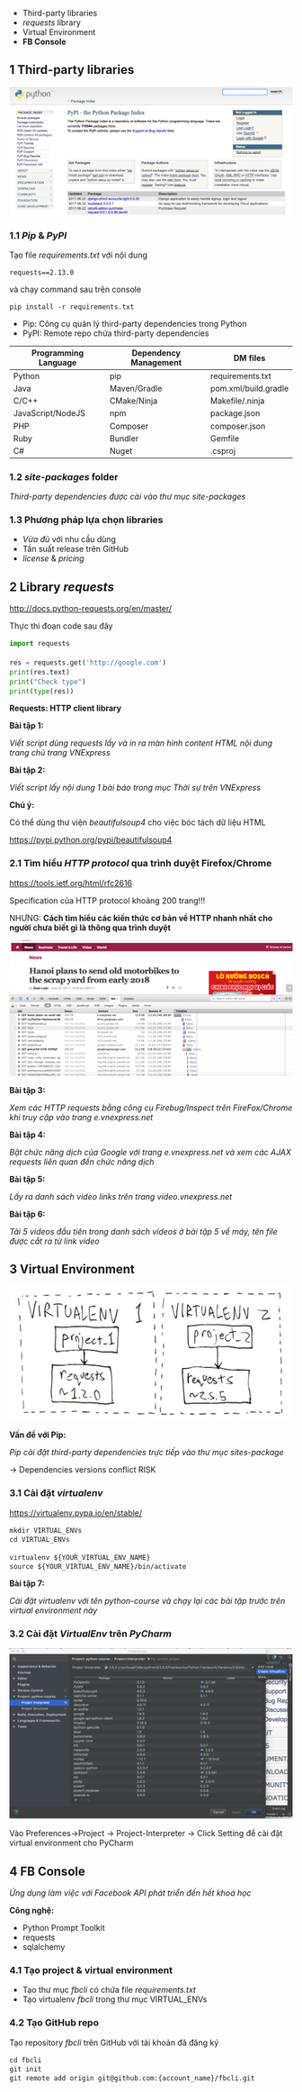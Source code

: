* Third-party libraries
* *requests* library
* Virtual Environment
* **FB Console**

## 1 Third-party libraries

![](https://raw.githubusercontent.com/mto/python-course/master/Session4/material/pypi_index.png)

### 1.1 *Pip* & *PyPI*

Tạo file *requirements.txt* với nội dung

```shell
requests==2.13.0
```

và chạy command sau trên console

```shell
pip install -r requirements.txt
```


* Pip: Công cụ quản lý third-party dependencies trong Python
* PyPI: Remote repo chứa third-party dependencies


| Programming Language | Dependency Management | DM files |
|---|---|---|
|Python|pip|requirements.txt|
|Java|Maven/Gradle|pom.xml/build.gradle|
|C/C++|CMake/Ninja|Makefile/.ninja|
|JavaScript/NodeJS|npm|package.json|
|PHP|Composer|composer.json|
|Ruby|Bundler|Gemfile|
|C#|Nuget|.csproj|

### 1.2 *site-packages* folder

*Third-party dependencies được cài vào thư mục *site-packages**

### 1.3 Phương pháp lựa chọn libraries

* *Vừa đủ* với nhu cầu dùng
* Tần suất release trên GitHub
* *license* & *pricing*

## 2 Library *requests*

http://docs.python-requests.org/en/master/

Thực thi đoạn code sau đây

```python
import requests

res = requests.get('http://google.com')
print(res.text)
print("Check type")
print(type(res))
```

**Requests: HTTP client library**

__**Bài tập 1:**__

*Viết script dùng *requests* lấy và in ra màn hình content HTML nội dung trang chủ trang VNExpress*

__**Bài tập 2:**__

*Viết script lấy nội dung 1 bài báo trong mục *Thời sự* trên VNExpress*

__**Chú ý:**__

Có thể dùng thư viện *beautifulsoup4* cho việc bóc tách dữ liệu HTML

https://pypi.python.org/pypi/beautifulsoup4

### 2.1 Tìm hiểu *HTTP protocol* qua trình duyệt Firefox/Chrome

https://tools.ietf.org/html/rfc2616

Specification của HTTP protocol khoảng 200 trang!!!

NHƯNG:
**Cách tìm hiểu các kiến thức cơ bản về HTTP nhanh nhất cho người chưa biết gì là thông qua trình duyệt**

![](https://raw.githubusercontent.com/mto/python-course/master/Session4/material/vnexpress_firebug.png)

__**Bài tập 3:**__

*Xem các HTTP requests bằng công cụ Firebug/Inspect trên FireFox/Chrome khi truy cập vào trang *e.vnexpress.net**



__**Bài tập 4:**__

*Bật chức năng dịch của Google với trang *e.vnexpress.net* và xem các AJAX requests liên quan đến chức năng dịch*

__**Bài tập 5:**__

*Lấy ra danh sách video links trên trang *video.vnexpress.net**

__**Bài tập 6:**__

*Tải 5 videos đầu tiên trong danh sách videos ở bài tập 5 về máy, tên file được cắt ra từ link video*

## 3 Virtual Environment

![](https://raw.githubusercontent.com/mto/python-course/master/Session4/material/virtual_environment.jpg)

__Vấn đề với Pip:__

*Pip cài đặt third-party dependencies trực tiếp vào thư mục sites-package*

-> Dependencies versions conflict RISK

### 3.1 Cài đặt *virtualenv*

https://virtualenv.pypa.io/en/stable/

```shell
mkdir VIRTUAL_ENVs
cd VIRTUAL_ENVs

virtualenv ${YOUR_VIRTUAL_ENV_NAME}
source ${YOUR_VIRTUAL_ENV_NAME}/bin/activate
```

__**Bài tập 7:**__

*Cài đặt *virtualenv* với tên *python-course* và chạy lại các bài tập trước trên virtual environment này*

### 3.2 Cài đặt *VirtualEnv* trên *PyCharm*

![](https://raw.githubusercontent.com/mto/python-course/master/Session4/material/venv_pycharm.png)

Vào Preferences->Project -> Project-Interpreter -> Click Setting để cài đặt virtual environment cho PyCharm

## 4 **FB Console**

*Ứng dụng làm việc với Facebook API phát triển đến hết khoá học*

__**Công nghệ:**__

* Python Prompt Toolkit
* requests
* sqlalchemy

### 4.1 Tạo project & virtual environment

* Tạo thư mục *fbcli* có chứa file *requirements.txt*
* Tạo virtualenv *fbcli* trong thư mục VIRTUAL_ENVs

### 4.2 Tạo GitHub repo

Tạo repository *fbcli* trên GitHub với tài khoản đã đăng ký

```
cd fbcli
git init
git remote add origin git@github.com:{account_name}/fbcli.git
```